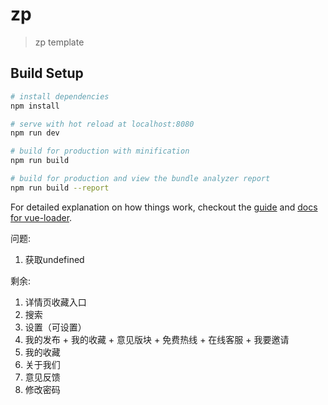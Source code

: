 # zp

> zp template

## Build Setup

``` bash
# install dependencies
npm install

# serve with hot reload at localhost:8080
npm run dev

# build for production with minification
npm run build

# build for production and view the bundle analyzer report
npm run build --report
```

For detailed explanation on how things work, checkout the [guide](http://vuejs-templates.github.io/webpack/) and [docs for vue-loader](http://vuejs.github.io/vue-loader).

问题:
1. 获取undefined

剩余:
1. 详情页收藏入口
2. 搜索
3. 设置（可设置）
4. 我的发布 + 我的收藏 + 意见版块 + 免费热线 + 在线客服 + 我要邀请
5. 我的收藏
6. 关于我们
7. 意见反馈
8. 修改密码
